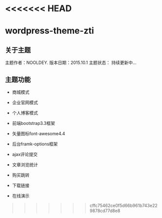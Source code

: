 <<<<<<< HEAD
=======
# wordpress-theme-zti

## 关于主题
主题作者：NOOLDEY.
版本日期：2015.10.1
主题状态： 持续更新中...

## 主题功能
* 商城模式  
* 企业官网模式  
* 个人博客模式  

* 前端bootstrap3.3框架  
* 矢量图标font-awesome4.4  
* 后台framk-options框架  

* ajax评论提交  
* 文章浏览统计  

* 购买跳转 
* 下载链接
* 在线演示  
>>>>>>> cffc75462ce0f5d66b961b743e229878cd77d8e8
